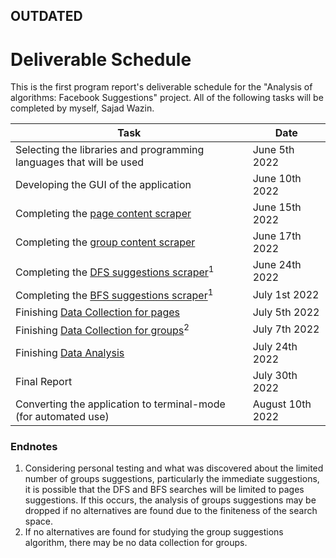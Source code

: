 ## OUTDATED

# Deliverable Schedule

This is the first program report's deliverable schedule for the "Analysis of algorithms: Facebook Suggestions" project. All of the following tasks will be completed by myself, Sajad Wazin.

| Task | Date |
| --- | --- |
| Selecting the libraries and programming languages that will be used | June 5th 2022 |
| Developing the GUI of the application | June 10th 2022 |
| Completing the [page content scraper](/fb_ws.md#content) | June 15th 2022 |
| Completing the [group content scraper](/fb_ws.md#content)  | June 17th 2022 | 
| Completing the [DFS suggestions scraper](/fb_ws.md#DFS)<sup>1</sup> | June 24th 2022 | 
| Completing the [BFS suggestions scraper](/fb_ws.md#BFS)<sup>1</sup> | July 1st 2022 |
| Finishing [Data Collection for pages](/fb_analysis.md#collection) | July 5th 2022 |
| Finishing [Data Collection for groups](/fb_analysis.md#collection)<sup>2<sup> | July 7th 2022 |
| Finishing [Data Analysis](/fb_analysis.md#analysis) | July 24th 2022 |
| Final Report | July 30th 2022 |
| Converting the application to terminal-mode (for automated use) | August 10th 2022 | 

### Endnotes
  
<ol>
<li>Considering personal testing and what was discovered about the limited number of groups suggestions, particularly the immediate suggestions, it is possible that the DFS and BFS searches will be limited to pages suggestions. If this occurs, the analysis of groups suggestions may be dropped if no alternatives are found due to the finiteness of the search space.</li>
<li>If no alternatives are found for studying the group suggestions algorithm, there may be no data collection for groups.</li>
</ol>
